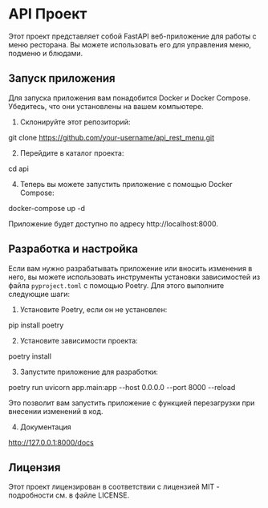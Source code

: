 # API Проект

Этот проект представляет собой FastAPI веб-приложение для работы с меню ресторана. Вы можете использовать его для управления меню, подменю и блюдами.

## Запуск приложения

Для запуска приложения вам понадобится Docker и Docker Compose. Убедитесь, что они установлены на вашем компьютере.

1. Склонируйте этот репозиторий:

git clone https://github.com/your-username/api_rest_menu.git


2. Перейдите в каталог проекта:

cd api


4. Теперь вы можете запустить приложение с помощью Docker Compose:

docker-compose up -d


Приложение будет доступно по адресу http://localhost:8000.

## Разработка и настройка

Если вам нужно разрабатывать приложение или вносить изменения в него, вы можете использовать инструменты установки зависимостей из файла `pyproject.toml` с помощью Poetry. Для этого выполните следующие шаги:

1. Установите Poetry, если он не установлен:

pip install poetry


2. Установите зависимости проекта:

poetry install


3. Запустите приложение для разработки:

poetry run uvicorn app.main:app --host 0.0.0.0 --port 8000 --reload


Это позволит вам запустить приложение с функцией перезагрузки при внесении изменений в код.

4. Документация 

http://127.0.0.1:8000/docs

## Лицензия

Этот проект лицензирован в соответствии с лицензией MIT - подробности см. в файле LICENSE.


